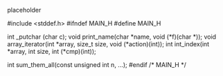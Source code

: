 placeholder



#include <stddef.h>
#ifndef MAIN_H
#define MAIN_H


int _putchar (char c);
void print_name(char *name, void (*f)(char *));
void array_iterator(int *array, size_t size, void (*action)(int));
int int_index(int *array, int size, int (*cmp)(int));

int sum_them_all(const unsigned int n, ...);
#endif /* MAIN_H */
